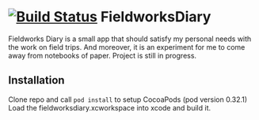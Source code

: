 [![Build Status](https://travis-ci.org/jobrunner/fieldworksdiary.svg)](https://travis-ci.org/jobrunner/fieldworksdiary)
FieldworksDiary
=============
Fieldworks Diary is a small app that should satisfy my personal needs with the work on field trips. And moreover, it is an experiment for me to come away from notebooks of paper. Project is still in progress.

## Installation
Clone repo and call ``pod install`` to setup CocoaPods (pod version 0.32.1) Load the fieldworksdiary.xcworkspace into xcode and build it.

